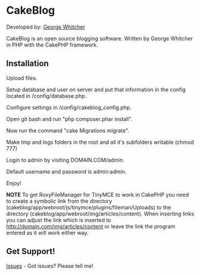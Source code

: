 # CakeBlog

Developed by: [George Whitcher](http://georgewhitcher.com)

CakeBlog is an open source blogging software. Written by George Whitcher in PHP with the CakePHP framework.  


## Installation

Upload files.

Setup database and user on server and put that information in the config located in /config/database.php.

Configure settings in /config/cakeblog_config.php.

Open git bash and run "php composer.phar install".

Now run the command "cake Migrations migrate".

Make tmp and logs folders in the root and all it's subfolders writable (chmod 777)

Login to admin by visiting DOMAIN.COM/admin.

Default username and password is admin:admin.

Enjoy!

**NOTE** To get RoxyFileManager for TinyMCE to work in CakePHP you need to create a symbolic link from the directory (cakeblog/app/webroot/js/tinymce/plugins/fileman/Uploads) to the directory (cakeblog/app/webroot/img/articles/content).  When inserting links you can adjust the link which is inserted to http://domain.com/img/articles/content or leave the link the program entered as it will work either way.

## Get Support!

[Issues](https://bitbucket.org/gwhitcher/cakeblog/issues) - Got issues? Please tell me!